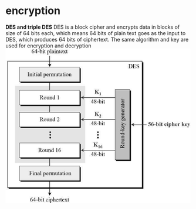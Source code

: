 # encryption

**DES and triple DES**
DES is a block cipher and encrypts data in blocks of size of 64 bits each, 
which means 64 bits of plain text goes as the input to DES, which produces 64 bits of ciphertext. 
The same algorithm and key are used for encryption and decryption
![](vx_images/150595792816909.png)


